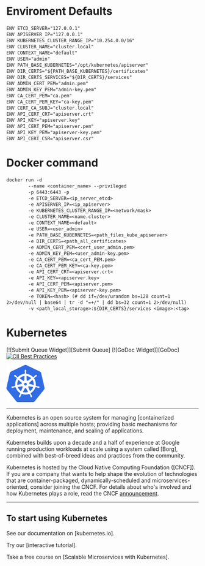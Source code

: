 # Enviroment Defaults

```
ENV ETCD_SERVER="127.0.0.1"
ENV APISERVER_IP="127.0.0.1"
ENV KUBERNETES_CLUSTER_RANGE_IP="10.254.0.0/16"
ENV CLUSTER_NAME="cluster.local"
ENV CONTEXT_NAME="default"
ENV USER="admin"
ENV PATH_BASE_KUBERNETES="/opt/kubernetes/apiserver"
ENV DIR_CERTS="${PATH_BASE_KUBERNETES}/certificates"
ENV DIR_CERTS_SERVICES="${DIR_CERTS}/services"
ENV ADMIN_CERT_PEM="admin.pem"
ENV ADMIN_KEY_PEM="admin-key.pem"
ENV CA_CERT_PEM="ca.pem"
ENV CA_CERT_PEM_KEY="ca-key.pem"
ENV CERT_CA_SUBJ="cluster.local"
ENV API_CERT_CRT="apiserver.crt"
ENV API_KEY="apiserver.key"
ENV API_CERT_PEM="apiserver.pem"
ENV API_KEY_PEM="apiserver-key.pem"
ENV API_CERT_CSR="apiserver.csr"

```

# Docker command
```
docker run -d 
        --name <container_name> --privileged 
        -p 6443:6443 -p  
        -e ETCD_SERVER=<ip_server_etcd> 
        -e APISERVER_IP=<ip_apiserver> 
        -e KUBERNETES_CLUSTER_RANGE_IP=<network/mask> 
        -e CLUSTER_NAME=<name.cluster> 
        -e CONTEXT_NAME=<default> 
        -e USER=<user_admin> 
        -e PATH_BASE_KUBERNETES=<path_files_kube_apiserver> 
        -e DIR_CERTS=<path_all_certificates> 
        -e ADMIN_CERT_PEM=<cert_user_admin.pem> 
        -e ADMIN_KEY_PEM=<user_admin-key.pem> 
        -e CA_CERT_PEM=<ca_cert_PEM.pem> 
        -e CA_CERT_PEM_KEY=<ca-key.pem>  
        -e API_CERT_CRT=<apiserver.crt> 
        -e API_KEY=<apiserver.key> 
        -e API_CERT_PEM=<apiserver.pem> 
        -e API_KEY_PEM=<apiserver-key.pem> 
        -e TOKEN=<hash> (# dd if=/dev/urandom bs=128 count=1 2>/dev/null | base64 | tr -d "=+/" | dd bs=32 count=1 2>/dev/null)
        -v <path_local_storage>:${DIR_CERTS}/services <image>:<tag>
```
# Kubernetes

[![Submit Queue Widget]][Submit Queue] [![GoDoc Widget]][GoDoc] [![CII Best Practices](https://bestpractices.coreinfrastructure.org/projects/569/badge)](https://bestpractices.coreinfrastructure.org/projects/569)

<img src="https://github.com/kubernetes/kubernetes/raw/master/logo/logo.png" width="100">

----

Kubernetes is an open source system for managing [containerized applications]
across multiple hosts; providing basic mechanisms for deployment, maintenance,
and scaling of applications.

Kubernetes builds upon a decade and a half of experience at Google running
production workloads at scale using a system called [Borg],
combined with best-of-breed ideas and practices from the community.

Kubernetes is hosted by the Cloud Native Computing Foundation ([CNCF]).
If you are a company that wants to help shape the evolution of
technologies that are container-packaged, dynamically-scheduled
and microservices-oriented, consider joining the CNCF.
For details about who's involved and how Kubernetes plays a role,
read the CNCF [announcement].

----

## To start using Kubernetes

See our documentation on [kubernetes.io].

Try our [interactive tutorial].

Take a free course on [Scalable Microservices with Kubernetes].

[announcement]: https://cncf.io/news/announcement/2015/07/new-cloud-native-computing-foundation-drive-alignment-among-container
